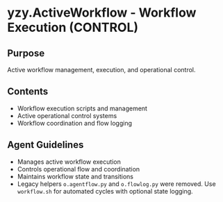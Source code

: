 # yzy.ActiveWorkflow - Workflow Execution (CONTROL)

## Purpose
Active workflow management, execution, and operational control.

## Contents
- Workflow execution scripts and management
- Active operational control systems
- Workflow coordination and flow logging

## Agent Guidelines
- Manages active workflow execution
- Controls operational flow and coordination
- Maintains workflow state and transitions
- Legacy helpers `o.agentflow.py` and `o.flowlog.py` were removed.
  Use `workflow.sh` for automated cycles with optional state logging.

